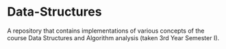 # Data-Structures
A repository that contains implementations of various concepts of the course Data Structures and Algorithm analysis (taken 3rd Year Semester I).
